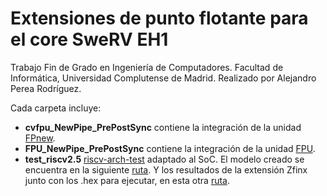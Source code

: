 # Extensiones de punto flotante para el core SweRV EH1

Trabajo Fin de Grado en Ingeniería de Computadores. Facultad de Informática, Universidad Complutense de Madrid.
Realizado por Alejandro Perea Rodríguez.

Cada carpeta incluye:
* **cvfpu_NewPipe_PrePostSync** contiene la integración de la unidad [FPnew](https://github.com/openhwgroup/cvfpu).
* **FPU_NewPipe_PrePostSync** contiene la integración de la unidad [FPU](https://github.com/dawsonjon/fpu).
* **test_riscv2.5** [riscv-arch-test](https://github.com/riscv-non-isa/riscv-arch-test/tree/2.5.0) adaptado al SoC. El modelo creado se encuentra en la siguiente [ruta](test_riscv2.5/fusesoc_libraries/swervolf/riscv-target/swerv). Y los resultados de la extensión Zfinx junto con los .hex para ejecutar, en esta otra [ruta](test_riscv2.5/riscv-compliance/work/rv32i_m/Zfinx (own-creation)).
